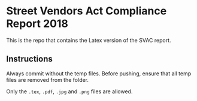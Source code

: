 # Street Vendors Act Compliance Report 2018
This is the repo that contains the Latex version of the SVAC report.

## Instructions

Always commit without the temp files. Before pushing, ensure that all temp files are removed from the folder. 

Only the  `.tex`, `.pdf`, `.jpg` and `.png` files are allowed. 
